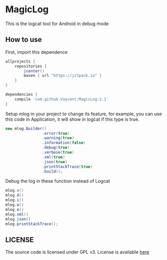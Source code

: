 # MagicLog

This is the logcat tool for Android in debug mode


## How to use

First, import this dependence

```gradle
allprojects {
    repositories {
        jcenter()
        maven { url "https://jitpack.io" }
    }
}

dependencies {
    compile 'com.github.Vaycent:MagicLog:2.1'
}

```
Setup mlog in your project to change its feature, for example, you can use this code in Application, it will show in logcat if this type is true.

```java
new mlog.Builder()
                .error(true)
                .warning(true)
                .information(false)
                .debug(true)
                .verbose(true)
                .xml(true)
                .json(true)
                .printStackTrace(true)
                .build();

```




Debug the log in these function instead of Logcat

```java
mlog.v()
mlog.d()
mlog.i()
mlog.w()
mlog.e()
mlog.xml()
mlog.json()
mlog.printStackTrace();
```




## LICENSE
The source code is licensed under GPL v3. License is available [here](./LICENSE.txt)
